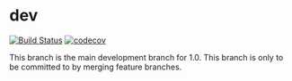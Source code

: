 # dev

[![Build Status](https://travis-ci.org/Falconerd/discord-bot-github.svg?branch=setup)](https://travis-ci.org/Falconerd/discord-bot-github)
[![codecov](https://codecov.io/gh/Falconerd/discord-bot-github/branch/master/graph/badge.svg)](https://codecov.io/gh/Falconerd/discord-bot-github)


This branch is the main development branch for 1.0. This branch is only to be
committed to by merging feature branches.
